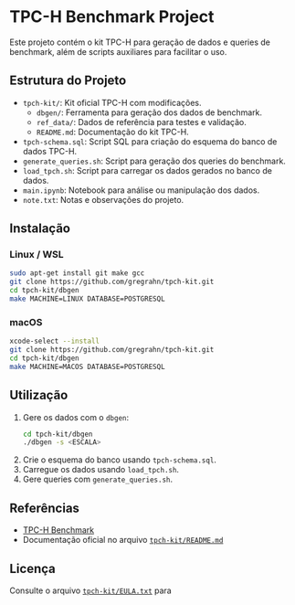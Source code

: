 # TPC-H Benchmark Project

Este projeto contém o kit TPC-H para geração de dados e queries de benchmark, além de scripts auxiliares para facilitar o uso.

## Estrutura do Projeto

- `tpch-kit/`: Kit oficial TPC-H com modificações.
  - `dbgen/`: Ferramenta para geração dos dados de benchmark.
  - `ref_data/`: Dados de referência para testes e validação.
  - `README.md`: Documentação do kit TPC-H.
- `tpch-schema.sql`: Script SQL para criação do esquema do banco de dados TPC-H.
- `generate_queries.sh`: Script para geração dos queries do benchmark.
- `load_tpch.sh`: Script para carregar os dados gerados no banco de dados.
- `main.ipynb`: Notebook para análise ou manipulação dos dados.
- `note.txt`: Notas e observações do projeto.

## Instalação

### Linux / WSL

```sh
sudo apt-get install git make gcc
git clone https://github.com/gregrahn/tpch-kit.git
cd tpch-kit/dbgen
make MACHINE=LINUX DATABASE=POSTGRESQL
```

### macOS

```sh
xcode-select --install
git clone https://github.com/gregrahn/tpch-kit.git
cd tpch-kit/dbgen
make MACHINE=MACOS DATABASE=POSTGRESQL
```

## Utilização

1. Gere os dados com o `dbgen`:
   ```sh
   cd tpch-kit/dbgen
   ./dbgen -s <ESCALA>
   ```
2. Crie o esquema do banco usando `tpch-schema.sql`.
3. Carregue os dados usando `load_tpch.sh`.
4. Gere queries com `generate_queries.sh`.

## Referências

- [TPC-H Benchmark](http://www.tpc.org/tpch)
- Documentação oficial no arquivo [`tpch-kit/README.md`](tpch-kit/README.md)

## Licença

Consulte o arquivo [`tpch-kit/EULA.txt`](tpch-kit/EULA.txt) para